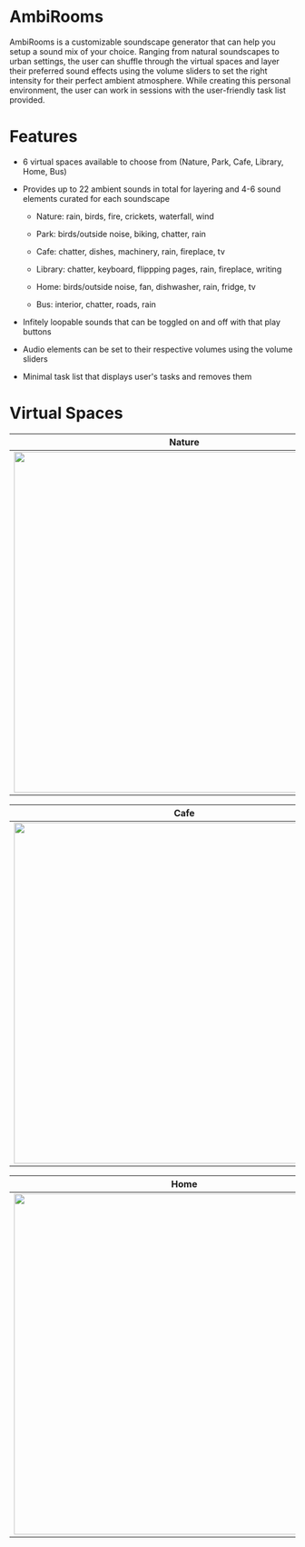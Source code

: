 # AmbiRooms

AmbiRooms is a customizable soundscape generator that can help you setup a sound mix of your choice. Ranging from natural soundscapes to urban settings, the user can shuffle through the virtual spaces and layer their preferred sound effects using the volume sliders to set the right intensity for their perfect ambient atmosphere. While creating this personal environment, the user can work in sessions with the user-friendly task list provided. 

# Features

* 6 virtual spaces available to choose from (Nature, Park, Cafe, Library, Home, Bus)

* Provides up to 22 ambient sounds in total for layering and 4-6 sound elements curated for each soundscape 
  
  	* Nature: rain, birds, fire, crickets, waterfall, wind 
  
  	* Park: birds/outside noise, biking, chatter, rain 
  
  	* Cafe: chatter, dishes, machinery, rain, fireplace, tv
		
  	* Library: chatter, keyboard, flippping pages, rain, fireplace, writing 
		
  	* Home: birds/outside noise, fan, dishwasher, rain, fridge, tv 
		
  	* Bus: interior, chatter, roads, rain 
	
 
* Infitely loopable sounds that can be toggled on and off with that play buttons

* Audio elements can be set to their respective volumes using the volume sliders

* Minimal task list that displays user's tasks and removes them 

# Virtual Spaces
Nature             |  Park
:-------------------------:|:-------------------------:
<img width="600" src="https://user-images.githubusercontent.com/96373072/225744155-1f23a63a-b727-4dd3-9088-080c91161415.png">  | <img width="600" src="https://user-images.githubusercontent.com/96373072/225744345-2a0050fb-b07e-4ae3-8ad1-fb996a14f492.png">

Cafe             |  Library
:-------------------------:|:-------------------------:
<img width="600" src="https://user-images.githubusercontent.com/96373072/225744355-f6dd8d40-81a4-4d3d-bad2-1ed9ae5af42e.png">  |  <img width="600" src="https://user-images.githubusercontent.com/96373072/225744381-d86ef090-9120-4394-bf9d-8d241b0738a5.png">

Home             |  Bus
:-------------------------:|:-------------------------:
<img width="600" src="https://user-images.githubusercontent.com/96373072/225744392-129030ed-12d1-4b15-a5f1-68da9ea10cb8.png">  | <img width="600" src="https://user-images.githubusercontent.com/96373072/225744410-da3efab4-960b-47bb-bef6-6827d04f6069.png">
